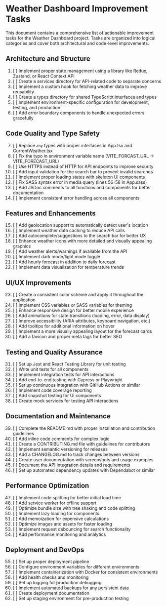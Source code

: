 # Weather Dashboard Improvement Tasks

This document contains a comprehensive list of actionable improvement tasks for the Weather Dashboard project. Tasks are organized into logical categories and cover both architectural and code-level improvements.

## Architecture and Structure

1. [ ] Implement proper state management using a library like Redux, Zustand, or React Context API
2. [ ] Create a services directory for API-related code to separate concerns
3. [ ] Implement a custom hook for fetching weather data to improve reusability
4. [ ] Create a types directory for shared TypeScript interfaces and types
5. [ ] Implement environment-specific configuration for development, testing, and production
6. [ ] Add error boundary components to handle unexpected errors gracefully

## Code Quality and Type Safety

7. [ ] Replace `any` types with proper interfaces in App.tsx and CurrentWeather.tsx
8. [ ] Fix the typo in environment variable name (VITE_FORCAST_URL → VITE_FORECAST_URL)
9. [ ] Use HTTPS instead of HTTP for API endpoints to improve security
10. [ ] Add input validation for the search bar to prevent invalid searches
11. [ ] Implement proper loading states with skeleton UI components
12. [ ] Fix SASS syntax error in media query (lines 56-58 in App.sass)
13. [ ] Add JSDoc comments to all functions and components for better documentation
14. [ ] Implement consistent error handling across all components

## Features and Enhancements

15. [ ] Add geolocation support to automatically detect user's location
16. [ ] Implement weather data caching to reduce API calls
17. [ ] Add autocomplete/suggestions to the search bar for better UX
18. [ ] Enhance weather icons with more detailed and visually appealing graphics
19. [ ] Add weather alerts/warnings if available from the API
20. [ ] Implement dark mode/light mode toggle
21. [ ] Add hourly forecast in addition to daily forecast
22. [ ] Implement data visualization for temperature trends

## UI/UX Improvements

23. [ ] Create a consistent color scheme and apply it throughout the application
24. [ ] Implement CSS variables or SASS variables for theming
25. [ ] Enhance responsive design for better mobile experience
26. [ ] Add animations for state transitions (loading, error, data display)
27. [ ] Improve accessibility (ARIA attributes, keyboard navigation, etc.)
28. [ ] Add tooltips for additional information on hover
29. [ ] Implement a more visually appealing layout for the forecast cards
30. [ ] Add a favicon and proper meta tags for better SEO

## Testing and Quality Assurance

31. [ ] Set up Jest and React Testing Library for unit testing
32. [ ] Write unit tests for all components
33. [ ] Implement integration tests for API interactions
34. [ ] Add end-to-end testing with Cypress or Playwright
35. [ ] Set up continuous integration with GitHub Actions or similar
36. [ ] Implement code coverage reporting
37. [ ] Add snapshot testing for UI components
38. [ ] Create mock services for testing API interactions

## Documentation and Maintenance

39. [ ] Complete the README.md with proper installation and contribution guidelines
40. [ ] Add inline code comments for complex logic
41. [ ] Create a CONTRIBUTING.md file with guidelines for contributors
42. [ ] Implement semantic versioning for releases
43. [ ] Add a CHANGELOG.md to track changes between versions
44. [ ] Create user documentation with screenshots and usage examples
45. [ ] Document the API integration details and requirements
46. [ ] Set up automated dependency updates with Dependabot or similar

## Performance Optimization

47. [ ] Implement code splitting for better initial load time
48. [ ] Add service worker for offline support
49. [ ] Optimize bundle size with tree shaking and code splitting
50. [ ] Implement lazy loading for components
51. [ ] Add memoization for expensive calculations
52. [ ] Optimize images and assets for faster loading
53. [ ] Implement request debouncing for search functionality
54. [ ] Add performance monitoring and analytics

## Deployment and DevOps

55. [ ] Set up proper deployment pipeline
56. [ ] Configure environment variables for different environments
57. [ ] Implement containerization with Docker for consistent environments
58. [ ] Add health checks and monitoring
59. [ ] Set up logging for production debugging
60. [ ] Implement automated backups for any persistent data
61. [ ] Create deployment documentation
62. [ ] Set up staging environment for pre-production testing